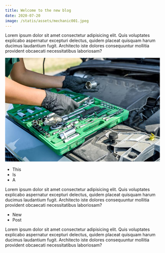 ```yaml
---
title: Welcome to the new blog
date: 2020-07-20
image: /statis/assets/mechanic001.jpeg
---
```

Lorem ipsum dolor sit amet consectetur adipisicing elit. Quis voluptates explicabo aspernatur excepturi delectus, quidem placeat quisquam harum ducimus laudantium fugit. Architecto iste dolores consequuntur mollitia provident obcaecati necessitatibus laboriosam?

![Socket Set](/statis/assets/mechanic002.jpg "Working with tools")

* This
* Is
* A

Lorem ipsum dolor sit amet consectetur adipisicing elit. Quis voluptates explicabo aspernatur excepturi delectus, quidem placeat quisquam harum ducimus laudantium fugit. Architecto iste dolores consequuntur mollitia provident obcaecati necessitatibus laboriosam?

* New
* Post

Lorem ipsum dolor sit amet consectetur adipisicing elit. Quis voluptates explicabo aspernatur excepturi delectus, quidem placeat quisquam harum ducimus laudantium fugit. Architecto iste dolores consequuntur mollitia provident obcaecati necessitatibus laboriosam?